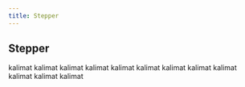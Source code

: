 ```yaml
---
title: Stepper
---
```


## Stepper

kalimat kalimat
kalimat kalimat
kalimat kalimat
kalimat kalimat
kalimat kalimat
kalimat kalimat
